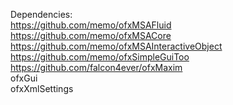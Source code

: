 Dependencies:  
https://github.com/memo/ofxMSAFluid <br />
https://github.com/memo/ofxMSACore <br />
https://github.com/memo/ofxMSAInteractiveObject <br />
https://github.com/memo/ofxSimpleGuiToo <br />
https://github.com/falcon4ever/ofxMaxim <br />
ofxGui <br />
ofxXmlSettings <br />